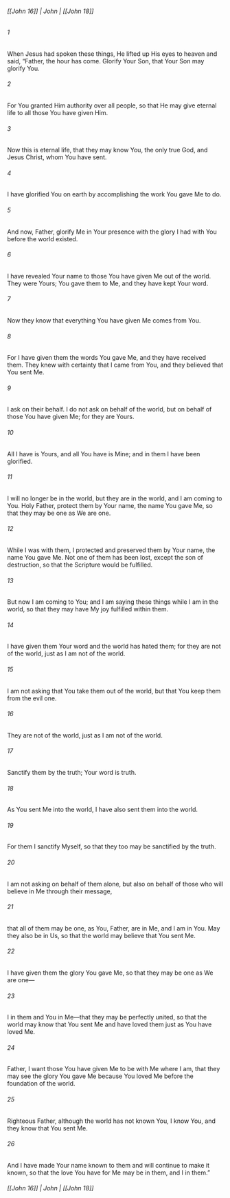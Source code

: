 ###### [[John 16]] | John | [[John 18]]

###### 1
When Jesus had spoken these things, He lifted up His eyes to heaven and said, “Father, the hour has come. Glorify Your Son, that Your Son may glorify You.
###### 2
For You granted Him authority over all people, so that He may give eternal life to all those You have given Him.
###### 3
Now this is eternal life, that they may know You, the only true God, and Jesus Christ, whom You have sent.
###### 4
I have glorified You on earth by accomplishing the work You gave Me to do.
###### 5
And now, Father, glorify Me in Your presence with the glory I had with You before the world existed.
###### 6
I have revealed Your name to those You have given Me out of the world. They were Yours; You gave them to Me, and they have kept Your word.
###### 7
Now they know that everything You have given Me comes from You.
###### 8
For I have given them the words You gave Me, and they have received them. They knew with certainty that I came from You, and they believed that You sent Me.
###### 9
I ask on their behalf. I do not ask on behalf of the world, but on behalf of those You have given Me; for they are Yours.
###### 10
All I have is Yours, and all You have is Mine; and in them I have been glorified.
###### 11
I will no longer be in the world, but they are in the world, and I am coming to You. Holy Father, protect them by Your name, the name You gave Me, so that they may be one as We are one.
###### 12
While I was with them, I protected and preserved them by Your name, the name You gave Me. Not one of them has been lost, except the son of destruction, so that the Scripture would be fulfilled.
###### 13
But now I am coming to You; and I am saying these things while I am in the world, so that they may have My joy fulfilled within them.
###### 14
I have given them Your word and the world has hated them; for they are not of the world, just as I am not of the world.
###### 15
I am not asking that You take them out of the world, but that You keep them from the evil one.
###### 16
They are not of the world, just as I am not of the world.
###### 17
Sanctify them by the truth; Your word is truth.
###### 18
As You sent Me into the world, I have also sent them into the world.
###### 19
For them I sanctify Myself, so that they too may be sanctified by the truth.
###### 20
I am not asking on behalf of them alone, but also on behalf of those who will believe in Me through their message,
###### 21
that all of them may be one, as You, Father, are in Me, and I am in You. May they also be in Us, so that the world may believe that You sent Me.
###### 22
I have given them the glory You gave Me, so that they may be one as We are one—
###### 23
I in them and You in Me—that they may be perfectly united, so that the world may know that You sent Me and have loved them just as You have loved Me.
###### 24
Father, I want those You have given Me to be with Me where I am, that they may see the glory You gave Me because You loved Me before the foundation of the world.
###### 25
Righteous Father, although the world has not known You, I know You, and they know that You sent Me.
###### 26
And I have made Your name known to them and will continue to make it known, so that the love You have for Me may be in them, and I in them.”

###### [[John 16]] | John | [[John 18]]
